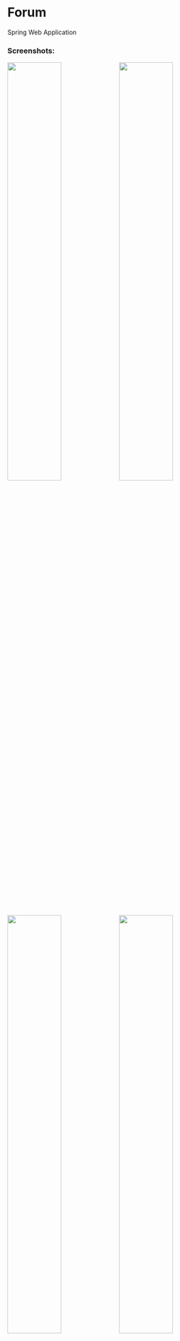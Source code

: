 # Forum
Spring Web Application

### Screenshots:
<img src="https://user-images.githubusercontent.com/53357476/85007383-20998780-b164-11ea-93e5-8f8895ce4ba3.png" width="49%"> <img src="https://user-images.githubusercontent.com/53357476/85007390-22fbe180-b164-11ea-975a-13299cfb9c47.png" width="49%"> 
<img src="https://user-images.githubusercontent.com/53357476/85007392-24c5a500-b164-11ea-8307-a1840b30332d.png" width="49%"> <img src="https://user-images.githubusercontent.com/53357476/85007398-268f6880-b164-11ea-9663-2aa029cb7921.png" width="49%">
